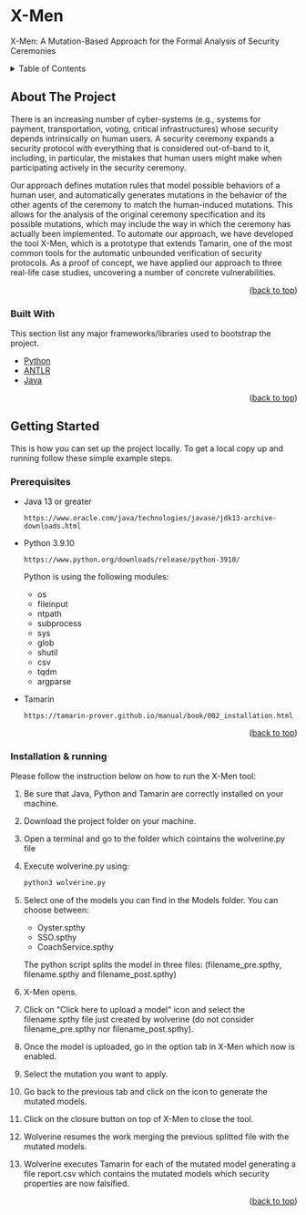 # X-Men
X-Men: A Mutation-Based Approach for the Formal Analysis of Security Ceremonies

<!-- TABLE OF CONTENTS -->
<details>
  <summary>Table of Contents</summary>
  <ol>
    <li>
      <a href="#about-the-project">About The Project</a>
      <ul>
        <li><a href="#built-with">Built With</a></li>
      </ul>
    </li>
    <li>
      <a href="#getting-started">Getting Started</a>
      <ul>
        <li><a href="#prerequisites">Prerequisites</a></li>
        <li><a href="#installation">Installation</a></li>
      </ul>
    </li>
    <li><a href="#usage">Usage</a></li>
    <li><a href="#license">License</a></li>
    <li><a href="#contact">Contact</a></li>
  </ol>
</details>


<!-- ABOUT THE PROJECT -->
## About The Project

  There is an increasing number of cyber-systems (e.g., systems for payment, transportation, voting, critical infrastructures) whose security depends intrinsically on human users. 
  A security ceremony expands a security protocol with everything that is considered out-of-band to it, including, in particular, the mistakes that human users might make when participating actively in the security ceremony. 
  <!--In this paper, we introduce a novel approach for the formal and automated analysis of security ceremonies. -->
  Our approach defines mutation rules that model possible behaviors of a human user, and automatically generates mutations in the behavior of the other agents of the ceremony to match the human-induced mutations. 
  This allows for the analysis of the original ceremony specification and its possible mutations, which may include the way in which the ceremony has actually been implemented. 
  To automate our approach, we have developed the tool X-Men, which is a prototype that extends Tamarin, one of the most common tools for the automatic unbounded verification of security protocols. 
  As a proof of concept, we have <!--%defined four mutations that formalize possible human behaviors and--> applied our approach to three real-life case studies, uncovering a number of concrete vulnerabilities.

<p align="right">(<a href="#top">back to top</a>)</p>

### Built With

This section list any major frameworks/libraries used to bootstrap the project. 

* [Python](https://www.python.org)
* [ANTLR](https://www.antlr.org)
* [Java](https://www.java.com/en/)

<p align="right">(<a href="#top">back to top</a>)</p>

<!-- GETTING STARTED -->
## Getting Started

This is how you can set up the project locally.
To get a local copy up and running follow these simple example steps.

### Prerequisites

* Java 13 or greater
  ```url
  https://www.oracle.com/java/technologies/javase/jdk13-archive-downloads.html
  ```
  
 * Python 3.9.10
    ```url
    https://www.python.org/downloads/release/python-3910/
    ```
    
    Python is using the following modules:
    
    * os
    * fileinput
    * ntpath
    * subprocess
    * sys
    * glob
    * shutil
    * csv
    * tqdm
    * argparse
    
* Tamarin
    ```url
    https://tamarin-prover.github.io/manual/book/002_installation.html
    ```
    
    <p align="right">(<a href="#top">back to top</a>)</p>

### Installation & running

Please follow the instruction below on how to run the X-Men tool:

1. Be sure that Java, Python and Tamarin are correctly installed on your machine.
2. Download the project folder on your machine.
3. Open a terminal and go to the folder which cointains the wolverine.py file
4. Execute wolverine.py using:
   ```sh
   python3 wolverine.py
   ```
4. Select one of the models you can find in the Models folder. You can choose between:
   * Oyster.spthy
   * SSO.spthy
   * CoachService.spthy
   
   The python script splits the model in three files: (filename_pre.spthy, filename.spthy and filename_post.spthy)
   
5. X-Men opens.
6. Click on "Click here to upload a model" icon and select the filename.spthy file just created by wolverine (do not consider filename_pre.spthy nor filename_post.spthy).
7. Once the model is uploaded, go in the option tab in X-Men which now is enabled.
8. Select the mutation you want to apply.
9. Go back to the previous tab and click on the icon to generate the mutated models.
10. Click on the closure button on top of X-Men to close the tool.
11. Wolverine resumes the work merging the previous splitted file with the mutated models.
12. Wolverine executes Tamarin for each of the mutated model generating a file report.csv which contains the mutated models which security properties are now falsified.

<p align="right">(<a href="#top">back to top</a>)</p>


